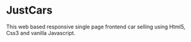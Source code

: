 # JustCars

This web based responsive single page frontend  car selling 
using Html5, Css3 and vanilla Javascript.